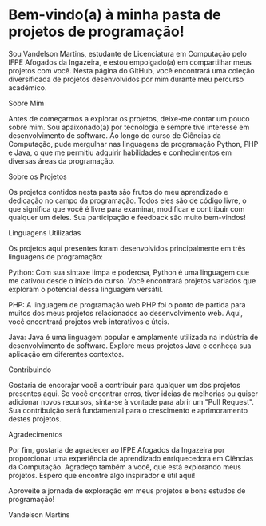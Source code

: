 # Bem-vindo(a)  à minha pasta de projetos de programação!

Sou Vandelson Martins, estudante de Licenciatura em Computação pelo IFPE Afogados da Ingazeira, e estou empolgado(a) em compartilhar meus projetos com você. Nesta página do GitHub, você encontrará uma coleção diversificada de projetos desenvolvidos por mim durante meu percurso acadêmico.

Sobre Mim

Antes de começarmos a explorar os projetos, deixe-me contar um pouco sobre mim. Sou apaixonado(a) por tecnologia e sempre tive interesse em desenvolvimento de software. Ao longo do curso de Ciências da Computação, pude mergulhar nas linguagens de programação Python, PHP e Java, o que me permitiu adquirir habilidades e conhecimentos em diversas áreas da programação.

Sobre os Projetos

Os projetos contidos nesta pasta são frutos do meu aprendizado e dedicação no campo da programação. Todos eles são de código livre, o que significa que você é livre para examinar, modificar e contribuir com qualquer um deles. Sua participação e feedback são muito bem-vindos!

Linguagens Utilizadas

Os projetos aqui presentes foram desenvolvidos principalmente em três linguagens de programação:

Python: Com sua sintaxe limpa e poderosa, Python é uma linguagem que me cativou desde o início do curso. Você encontrará projetos variados que exploram o potencial dessa linguagem versátil.

PHP: A linguagem de programação web PHP foi o ponto de partida para muitos dos meus projetos relacionados ao desenvolvimento web. Aqui, você encontrará projetos web interativos e úteis.

Java: Java é uma linguagem popular e amplamente utilizada na indústria de desenvolvimento de software. Explore meus projetos Java e conheça sua aplicação em diferentes contextos.

Contribuindo

Gostaria de encorajar você a contribuir para qualquer um dos projetos presentes aqui. Se você encontrar erros, tiver ideias de melhorias ou quiser adicionar novos recursos, sinta-se à vontade para abrir um "Pull Request". Sua contribuição será fundamental para o crescimento e aprimoramento destes projetos.

Agradecimentos

Por fim, gostaria de agradecer ao IFPE Afogados da Ingazeira por proporcionar uma experiência de aprendizado enriquecedora em Ciências da Computação. Agradeço também a você, que está explorando meus projetos. Espero que encontre algo inspirador e útil aqui!

Aproveite a jornada de exploração em meus projetos e bons estudos de programação!

Vandelson Martins
